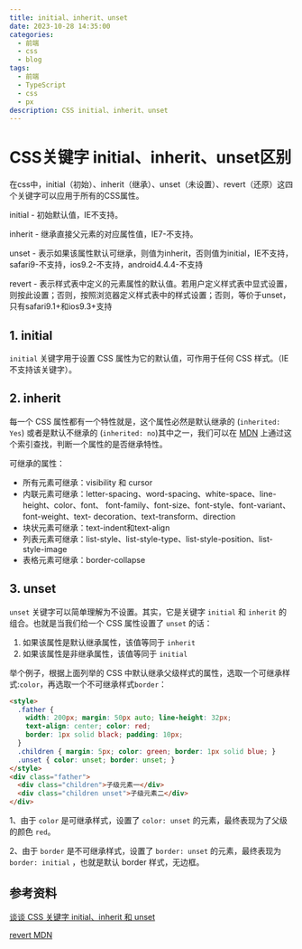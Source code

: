 ```yaml
---
title: initial、inherit、unset
date: 2023-10-28 14:35:00
categories:
  - 前端
  - css
  - blog
tags:
  - 前端
  - TypeScript
  - css
  - px
description: CSS initial、inherit、unset
---
```





# CSS关键字 initial、inherit、unset区别

在css中，initial（初始）、inherit（继承）、unset（未设置）、revert（还原）这四个关键字可以应用于所有的CSS属性。

initial - 初始默认值，IE不支持。

inherit - 继承直接父元素的对应属性值，IE7-不支持。

unset - 表示如果该属性默认可继承，则值为inherit，否则值为initial，IE不支持，safari9-不支持，ios9.2-不支持，android4.4.4-不支持

revert - 表示样式表中定义的元素属性的默认值。若用户定义样式表中显式设置，则按此设置；否则，按照浏览器定义样式表中的样式设置；否则，等价于unset，只有safari9.1+和ios9.3+支持

## 1. initial

`initial` 关键字用于设置 CSS 属性为它的默认值，可作用于任何 CSS 样式。（IE 不支持该关键字）。

## 2. inherit

每一个 CSS 属性都有一个特性就是，这个属性必然是默认继承的 (`inherited: Yes`) 或者是默认不继承的 (`inherited: no`)其中之一，我们可以在 [MDN](https://developer.mozilla.org/zh-CN/docs/Web/CSS/Reference) 上通过这个索引查找，判断一个属性的是否继承特性。

可继承的属性：

- 所有元素可继承：visibility 和 cursor
- 内联元素可继承：letter-spacing、word-spacing、white-space、line-height、color、font、 font-family、font-size、font-style、font-variant、font-weight、text- decoration、text-transform、direction
- 块状元素可继承：text-indent和text-align
- 列表元素可继承：list-style、list-style-type、list-style-position、list-style-image
- 表格元素可继承：border-collapse

## 3. unset

`unset` 关键字可以简单理解为不设置。其实，它是关键字 `initial` 和 `inherit` 的组合。也就是当我们给一个 CSS 属性设置了 `unset` 的话：

1. 如果该属性是默认继承属性，该值等同于 `inherit`
2. 如果该属性是非继承属性，该值等同于 `initial`

举个例子，根据上面列举的 CSS 中默认继承父级样式的属性，选取一个可继承样式:`color`，再选取一个不可继承样式`border`：

```html
<style>
  .father {
    width: 200px; margin: 50px auto; line-height: 32px;
    text-align: center; color: red;
    border: 1px solid black; padding: 10px;
  }
  .children { margin: 5px; color: green; border: 1px solid blue; }
  .unset { color: unset; border: unset; }
</style>
<div class="father">
  <div class="children">子级元素一</div>
  <div class="children unset">子级元素二</div>
</div>
```

1、由于 `color` 是可继承样式，设置了 `color: unset` 的元素，最终表现为了父级的颜色 `red`。

2、由于 `border` 是不可继承样式，设置了 `border: unset` 的元素，最终表现为 `border: initial` ，也就是默认 border 样式，无边框。



## 参考资料

[谈谈 CSS 关键字 initial、inherit 和 unset](https://www.cnblogs.com/coco1s/p/6733022.html)

[revert MDN](https://developer.mozilla.org/en-US/docs/Web/CSS/revert)

